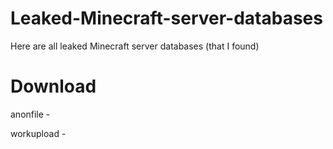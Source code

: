 # Leaked-Minecraft-server-databases
Here are all leaked Minecraft server databases (that I found)

# Download
anonfile - 

workupload - 
